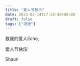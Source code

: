 ```yaml
---
title: "爱人节快乐"
date: 2023-02-14T17:30:43+08:00
draft: false
tags: ["浪漫"]
---
```


致我的爱人Echo,

爱人节快乐!　

Shaun
